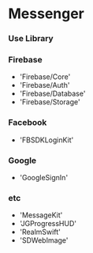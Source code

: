 # Messenger


### Use Library
### Firebase
- 'Firebase/Core'
- 'Firebase/Auth'
- 'Firebase/Database'
- 'Firebase/Storage'

### Facebook
- 'FBSDKLoginKit'

### Google
- 'GoogleSignIn'

### etc 
- 'MessageKit'
- 'JGProgressHUD'
- 'RealmSwift'
- 'SDWebImage'
